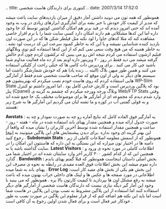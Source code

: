 .. title: کنتوری برای دارندگان هاست شخصی .. date: 2007/3/14 17:52:0

همونطور که همه تون می دونید داشتن آمار دقیق از میزان بازدیدهای سایت باعث
میشه که مدیر از کیفیت کار خودش با خبر بشه برای آمارگیری ابزارهای زیادی
در وب به وجود آمده اند که حتی امروز دیدم که در فید برنر هم امکان گذاشتن
کونتور توسط کد جا وجود داره اما این کدها مشکلاتی هم دارند امکان دارد کسی
سایت شما را با نرم افزار خاصی مشاهده کنه که مثلا کدهای جاوا را لود نکنه
مثل قیلطر شکن ها که در این صورت اون بازدید کننده شناسایی نمیشه و یا این
که به خاطر کمبود سرعت این کد درست لود نشه . به خاطر همینه که من هیچ وقت
سعی نمی کنم که از این کدها استفاده کنم توی وبلاگهای قبلیم ازشون استفاده
می کردم نتیجه اش رو می بینین که ترکشون کردم چون آدم حالش گرفته میشد می
دید فقط در روز ۲۰ ویزیتور داره اونم بعد از ده ماه فعالیت مداوم شما باشید
چی کار می کنید . برای وردپرس دات کامی ها که خیلی راحت از کلیکی استفاده
می کنند و همین طور میهن بلاگ (البته … زنده یاد) هم که خودش شمارشگر داشت
اما سیستم های دیگر نه ولی از اون موقع که صاحب هاست شخصی شدم فقط از
آمارگیر هایی استفاده کردم که روی هاست خودم نصب میکردم که بهترینشون هم
WP-Slim State بود که پلاگین وردپرس است و کارش خدایی کامل بود . اما امروز
داشتم تو کنترل پنل (Cpanel) وبلاگ ورجه وورجه میکردم که چشمم به گزینه ی
Web/FTP Stats وقتی وارد شدم دیدم که مجموعه ای از آمارگیر ها برای موضوعات
مختلف یک جا جمع شده اند و به قولی گفتنی آب در کوزه و ما تشنه لبان می
گردیم این آمارگیر ها به شرح زیر هستند:

**Awstats** : یه آمارگیر فوق العاده کامل که نتایج آماره رو چه به صورت
نمودار و چه به صورت جدول ارائه میده و همچنین مقدار پهنای باند استفاده
شده در ماه - هفته - روز - ساعت و همچنین مقدار استفاده شده توسط آخرین
کاربران را نشان میده که واقعا از این بهتر گزینه ای وجود نداره .برای دیدن
پیشنمایش های این پلاگین میتونیند به
[اینجا](http://awstats.sourceforge.net/) رجوع کنید . **Subdomain Stats**
: همونطور که از اسمش معلومه اصلاعات کاملی از زیر دامنه ها در اختیار تون
میزاره که این بستگی به این داره که هاستتون این امکان را در سایت گذاشته
باشه یا نه. **Latest Visitors** : اطلاعات کاملی در مورد نحوه ی ورود و
همچنین این که از کدام کشور ۳۰۰ کاربر آخر وارد سایتتان شده اند در اختیار
شما می گذارد . **Bandwidth :** بخش اصلی داستان اینجاست همونطور که قبلا
گفتم پهنای باندم داره تموم میشه این بخش اطلاعات فوق العده مفیدی در رابطه
به نحوه ی مصرف این پهنای باند به شما میده . **Error Log** :این بخش هم
یکی از بخش های مفید کار است اطلاعاتی در مورد صفحه ها و عکس ها و لینک های
داخلی خراب بهتون میده که باعث میشه به رفع مشکل اون ها بپردازید تا کیفیت
کارتون بالا بره . همونطور که می بینید با وجود این آمار گیر دیگه نیازی
نیست که دارندگان هاست شخصی از آمارگیر های دیگر استفااده کنند اما استفاده
از این پلاگین مشروط به نصب بودن این پلاگین در هاست شما است اما باید این
نکته هم اضافه کنم که از قرار معلوم این پلاگین در صورت نصب به طور خودکار
غیر فعال است و برای فعال شدن اولین رجوع به آن کافی است .
